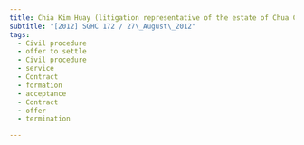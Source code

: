 ```yaml
---
title: Chia Kim Huay (litigation representative of the estate of Chua Chye Hee, deceased) v Saw 
subtitle: "[2012] SGHC 172 / 27\_August\_2012"
tags:
  - Civil procedure
  - offer to settle
  - Civil procedure
  - service
  - Contract
  - formation
  - acceptance
  - Contract
  - offer
  - termination

---
```


